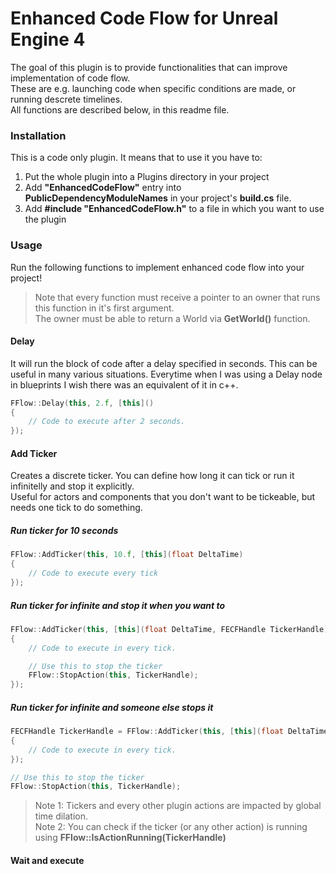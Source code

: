 # Enhanced Code Flow for Unreal Engine 4

The goal of this plugin is to provide functionalities that can improve implementation of code flow.  
These are e.g. launching code when specific conditions are made, or running descrete timelines.  
All functions are described below, in this readme file.

### Installation

This is a code only plugin. It means that to use it you have to:
1. Put the whole plugin into a Plugins directory in your project
2. Add **"EnhancedCodeFlow"** entry into **PublicDependencyModuleNames** in your project's **build.cs** file.
3. Add **#include "EnhancedCodeFlow.h"** to a file in which you want to use the plugin

### Usage

Run the following functions to implement enhanced code flow into your project!

> Note that every function must receive a pointer to an owner that runs this function in it's first argument.  
> The owner must be able to return a World via **GetWorld()** function.

#### Delay

It will run the block of code after a delay specified in seconds. This can be useful in many various situations. Everytime when I was using a Delay node
in blueprints I wish there was an equivalent of it in c++.

``` cpp
FFlow::Delay(this, 2.f, [this]()
{
	// Code to execute after 2 seconds.
});
```

#### Add Ticker

Creates a discrete ticker. You can define how long it can tick or run it infinitelly and stop it explicitly.  
Useful for actors and components that you don't want to be tickeable, but needs one tick to do something.

##### Run ticker for 10 seconds

``` cpp
FFlow::AddTicker(this, 10.f, [this](float DeltaTime)
{
	// Code to execute every tick
});
```

##### Run ticker for infinite and stop it when you want to

``` cpp
FFlow::AddTicker(this, [this](float DeltaTime, FECFHandle TickerHandle)
{
	// Code to execute in every tick.

	// Use this to stop the ticker
	FFlow::StopAction(this, TickerHandle);
});
```

##### Run ticker for infinite and someone else stops it

``` cpp
FECFHandle TickerHandle = FFlow::AddTicker(this, [this](float DeltaTime)
{
	// Code to execute in every tick.
});

// Use this to stop the ticker
FFlow::StopAction(this, TickerHandle);
```

> Note 1: Tickers and every other plugin actions are impacted by global time dilation.  
> Note 2: You can check if the ticker (or any other action) is running using **FFlow::IsActionRunning(TickerHandle)**

#### Wait and execute


